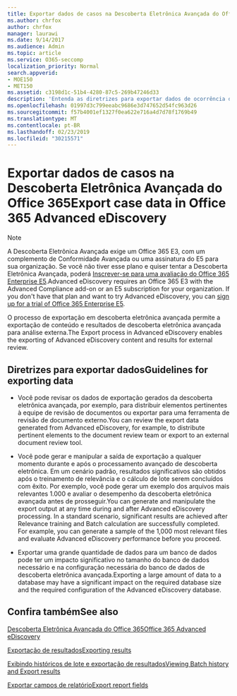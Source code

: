 ```yaml
---
title: Exportar dados de casos na Descoberta Eletrônica Avançada do Office 365
ms.author: chrfox
author: chrfox
manager: laurawi
ms.date: 9/14/2017
ms.audience: Admin
ms.topic: article
ms.service: O365-seccomp
localization_priority: Normal
search.appverid:
- MOE150
- MET150
ms.assetid: c3198d1c-51b4-4280-87c5-269b47246d33
description: 'Entenda as diretrizes para exportar dados de ocorrência de descoberta eletrônica e resultados para revisão usando o processo de exportação na descoberta eletrônica avançada do Office 365.  '
ms.openlocfilehash: 01997d3c799eeabc9686e3d747652d54fc963d26
ms.sourcegitcommit: f57b4001ef1327f0ea622e716a4d7d78f1769b49
ms.translationtype: MT
ms.contentlocale: pt-BR
ms.lasthandoff: 02/23/2019
ms.locfileid: "30215571"
---
```

# <a name="export-case-data-in-office-365-advanced-ediscovery"></a><span data-ttu-id="6061f-103">Exportar dados de casos na Descoberta Eletrônica Avançada do Office 365</span><span class="sxs-lookup"><span data-stu-id="6061f-103">Export case data in Office 365 Advanced eDiscovery</span></span>

> [!NOTE]
> <span data-ttu-id="6061f-p101">A Descoberta Eletrônica Avançada exige um Office 365 E3, com um complemento de Conformidade Avançada ou uma assinatura do E5 para sua organização. Se você não tiver esse plano e quiser tentar a Descoberta Eletrônica Avançada, poderá [Inscrever-se para uma avaliação do Office 365 Enterprise E5](https://go.microsoft.com/fwlink/p/?LinkID=698279).</span><span class="sxs-lookup"><span data-stu-id="6061f-p101">Advanced eDiscovery requires an Office 365 E3 with the Advanced Compliance add-on or an E5 subscription for your organization. If you don't have that plan and want to try Advanced eDiscovery, you can [sign up for a trial of Office 365 Enterprise E5](https://go.microsoft.com/fwlink/p/?LinkID=698279).</span></span> 
  
<span data-ttu-id="6061f-106">O processo de exportação em descoberta eletrônica avançada permite a exportação de conteúdo e resultados de descoberta eletrônica avançada para análise externa.</span><span class="sxs-lookup"><span data-stu-id="6061f-106">The Export process in Advanced eDiscovery enables the exporting of Advanced eDiscovery content and results for external review.</span></span> 
  
## <a name="guidelines-for-exporting-data"></a><span data-ttu-id="6061f-107">Diretrizes para exportar dados</span><span class="sxs-lookup"><span data-stu-id="6061f-107">Guidelines for exporting data</span></span>

- <span data-ttu-id="6061f-108">Você pode revisar os dados de exportação gerados da descoberta eletrônica avançada, por exemplo, para distribuir elementos pertinentes à equipe de revisão de documentos ou exportar para uma ferramenta de revisão de documento externo.</span><span class="sxs-lookup"><span data-stu-id="6061f-108">You can review the export data generated from Advanced eDiscovery, for example, to distribute pertinent elements to the document review team or export to an external document review tool.</span></span>
    
- <span data-ttu-id="6061f-p102">Você pode gerar e manipular a saída de exportação a qualquer momento durante e após o processamento avançado de descoberta eletrônica. Em um cenário padrão, resultados significativos são obtidos após o treinamento de relevância e o cálculo de lote serem concluídos com êxito. Por exemplo, você pode gerar um exemplo dos arquivos mais relevantes 1.000 e avaliar o desempenho da descoberta eletrônica avançada antes de prosseguir.</span><span class="sxs-lookup"><span data-stu-id="6061f-p102">You can generate and manipulate the export output at any time during and after Advanced eDiscovery processing. In a standard scenario, significant results are achieved after Relevance training and Batch calculation are successfully completed. For example, you can generate a sample of the 1,000 most relevant files and evaluate Advanced eDiscovery performance before you proceed.</span></span>
    
- <span data-ttu-id="6061f-112">Exportar uma grande quantidade de dados para um banco de dados pode ter um impacto significativo no tamanho do banco de dados necessário e na configuração necessária do banco de dados de descoberta eletrônica avançada.</span><span class="sxs-lookup"><span data-stu-id="6061f-112">Exporting a large amount of data to a database may have a significant impact on the required database size and the required configuration of the Advanced eDiscovery database.</span></span>
    
## <a name="see-also"></a><span data-ttu-id="6061f-113">Confira também</span><span class="sxs-lookup"><span data-stu-id="6061f-113">See also</span></span>

[<span data-ttu-id="6061f-114">Descoberta Eletrônica Avançada do Office 365</span><span class="sxs-lookup"><span data-stu-id="6061f-114">Office 365 Advanced eDiscovery</span></span>](office-365-advanced-ediscovery.md)
  
[<span data-ttu-id="6061f-115">Exportação de resultados</span><span class="sxs-lookup"><span data-stu-id="6061f-115">Exporting results </span></span>](export-results-in-advanced-ediscovery.md)
  
[<span data-ttu-id="6061f-116">Exibindo históricos de lote e exportação de resultados</span><span class="sxs-lookup"><span data-stu-id="6061f-116">Viewing Batch history and Export results</span></span>](view-batch-history-and-export-past-results.md)

[<span data-ttu-id="6061f-117">Exportar campos de relatório</span><span class="sxs-lookup"><span data-stu-id="6061f-117">Export report fields</span></span>](export-report-fields-in-advanced-ediscovery.md)

